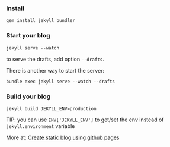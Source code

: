 ### Install

```
gem install jekyll bundler
```

### Start your blog

```
jekyll serve --watch
```

to serve the drafts, add option `--drafts`.

There is another way to start the server:

```
bundle exec jekyll serve --watch --drafts
```

### Build your blog

```
jekyll build JEKYLL_ENV=production
```

TIP: you can use `ENV['JEKYLL_ENV']` to get/set the env instead of `jekyll.environment` variable

More at: [Create static blog using github pages](https://oclockvn.github.io/2019/02/08/create-blog-using-github-page-and-jekyll.html)
